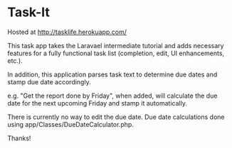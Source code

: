 # Task-It

Hosted at http://tasklife.herokuapp.com/ 

This task app takes the Laravael intermediate tutorial and adds necessary features for a fully functional task list (completion, edit, UI enhancements, etc.). 

In addition, this application parses task text to determine due dates and stamp due date accordingly. 

e.g. "Get the report done by Friday", when added, will calculate the due date for the next upcoming Friday and stamp it automatically. 

There is currently no way to edit the due date. Due date calculations done using app/Classes/DueDateCalculator.php.



Thanks!

